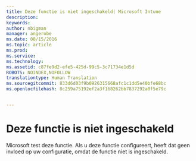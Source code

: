 ```yaml
---
title: Deze functie is niet ingeschakeld| Microsoft Intune
description: 
keywords: 
author: nbigman
manager: angerobe
ms.date: 08/15/2016
ms.topic: article
ms.prod: 
ms.service: 
ms.technology: 
ms.assetid: c87fe9d2-efe5-425d-99c5-3c71734e1d5d
ROBOTS: NOINDEX,NOFOLLOW
translationtype: Human Translation
ms.sourcegitcommit: 833d6d03f9b0926315668afc1c1dd5e40bfe68bc
ms.openlocfilehash: 8c259a75192ef2a3f168262bb7837292a0f5e79c


---
```


# Deze functie is niet ingeschakeld
Microsoft test deze functie. Als u deze functie configureert, heeft dat geen invloed op uw configuratie, omdat de functie niet is ingeschakeld.



<!--HONumber=Aug16_HO3-->


